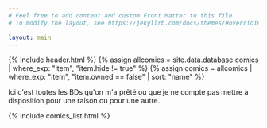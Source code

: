 ```yaml
---
# Feel free to add content and custom Front Matter to this file.
# To modify the layout, see https://jekyllrb.com/docs/themes/#overriding-theme-defaults

layout: main
---
```


{% include header.html %}
{% assign allcomics = site.data.database.comics | where_exp: "item", "item.hide != true" %}
{% assign comics = allcomics | where_exp: "item", "item.owned == false" | sort: "name" %}

Ici c'est toutes les BDs qu'on m'a prêté ou que je ne compte pas mettre à disposition pour une raison ou pour une autre.

<div id="comics-list">
{% include comics_list.html %}
</div>